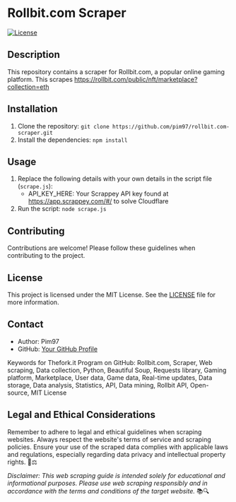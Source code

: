 # Rollbit.com Scraper

[![License](https://img.shields.io/badge/license-MIT-blue.svg)](LICENSE)

## Description

This repository contains a scraper for Rollbit.com, a popular online gaming platform. This scrapes https://rollbit.com/public/nft/marketplace?collection=eth

## Installation

1. Clone the repository: `git clone https://github.com/pim97/rollbit.com-scraper.git`
2. Install the dependencies: `npm install`

## Usage

1. Replace the following details with your own details in the script file (`scrape.js`):
   - API_KEY_HERE: Your Scrappey API key found at https://app.scrappey.com/#/ to solve Cloudflare
2. Run the script: `node scrape.js`

## Contributing

Contributions are welcome! Please follow these guidelines when contributing to the project.

## License

This project is licensed under the MIT License. See the [LICENSE](LICENSE) file for more information.

## Contact

- Author: Pim97
- GitHub: [Your GitHub Profile](https://github.com/pim97/)

Keywords for Thefork.it Program on GitHub:
Rollbit.com, Scraper, Web scraping, Data collection, Python, Beautiful Soup, Requests library, Gaming platform, Marketplace, User data, Game data, Real-time updates, Data storage, Data analysis, Statistics, API, Data mining, Rollbit API, Open-source, MIT License

## Legal and Ethical Considerations

Remember to adhere to legal and ethical guidelines when scraping websites. Always respect the website's terms of service and scraping policies. Ensure your use of the scraped data complies with applicable laws and regulations, especially regarding data privacy and intellectual property rights. 🚫⚖️

*Disclaimer: This web scraping guide is intended solely for educational and informational purposes. Please use web scraping responsibly and in accordance with the terms and conditions of the target website.* 📚🔍
